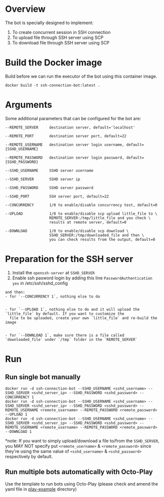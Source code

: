 # Overview
The bot is specially designed to implement:
1. To create concurrent session in SSH connection
2. To upload file through SSH server using SCP
3. To download file through SSH server using SCP

# Build the Docker image
Build before we can run the executor of the bot using this container image. 

```shell
docker build -t ssh-connection-bot:latest .
```
# Arguments
Some additional parameters that can be configured for the bot are:

```shell
--REMOTE_SERVER     destination server, default='localhost'

--REMOTE_PORT       destination server port, default=22

--REMOTE_USERNAME   destination server login username, default={SSHD_USERNAME}

--REMOTE_PASSWORD   destination server login password, default={SSHD_PASSWORD}

--SSHD_USERNAME     SSHD server username

--SSHD_SERVER       SSHD server ip

--SSHD_PASSWORD     SSHD server password

--SSHD_PORT         SSH server port, default=22

--CONCURRENCY       1/0 to enable/disable concurrency test, default=0

--UPLOAD            1/0 to enable/disable scp upload little_file to \
                    REMOTE_SERVER:/tmp/little_file and you check \
                    results at remote server, default=0

--DOWNLOAD          1/0 to enable/disable scp download \
                    SSHD_SERVER:/tmp/downloaded_file and then \
                    you can check results from the output, default=0

```

# Preparation for the SSH server

1. Install the `openssh-server` at `SSHD_SERVER`
2. Enable ssh pasword login by adding this line
  `PasswordAuthentication yes` in /etc/ssh/sshd_config
```
and then:
- for `--CONCURRENCY 1`, nothing else to do


- for `--UPLOAD 1`, nothing else to do and it will upload the `little_file` by default. If you want to customize the 
  file to be uploaded, create your own `little_file` and re-build the image


- for `--DOWNLOAD 1`, make sure there is a file called `downloaded_file` under `/tmp` folder in the `REMOTE_SERVER`

```
# Run
## Run single bot manually
```shell
docker run -d ssh-connection-bot --SSHD_USERNAME <sshd_username> --SSHD_SERVER <sshd_server_ip> --SSHD_PASSWORD <sshd_password> --CONCURRENCY 1
docker run -d ssh-connection-bot --SSHD_USERNAME <sshd_username> --SSHD_SERVER <sshd_server_ip> --SSHD_PASSWORD <sshd_password> --REMOTE_USERNAME <remote_username> --REMOTE_PASSWORD <remote_password> --UPLOAD 1
docker run -d ssh-connection-bot --SSHD_USERNAME <sshd_username> --SSHD_SERVER <sshd_server_ip> --SSHD_PASSWORD <sshd_password> --REMOTE_USERNAME <remote_username> --REMOTE_PASSWORD <remote_password> --DOWNLOAD 1
```
*note: If you want to simply upload/download a file to/from the `SSHD_SERVER`, you MAY NOT specify put `<remote_username>` & `<remote_password>` since they're using 
the same value of `<sshd_username>`  & `<sshd_password>` respectively by default. 

## Run multiple bots automatically with Octo-Play
Use the template to run bots using Octo-Play (please check and amend the yaml file in [play-example](play-example/) directory)



